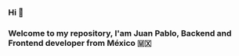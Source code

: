 ### Hi 👋
### Welcome to my repository, I'am Juan Pablo, Backend and Frontend developer from México :mexico:

